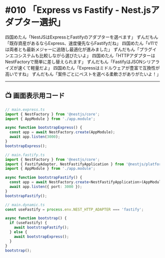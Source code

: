 # #010 「Express vs Fastify - Nest.jsアダプター選択」

四国めたん「NestJSはExpressとFastifyのアダプターを選べます」
ずんだもん「既存資産があるならExpress、速度優先ならFastifyだね」
四国めたん「v11では両者とも最新メジャーに追随し最適化が進みました」
ずんだもん「プラグインエコシステムも比較しながら選びたいよ」
四国めたん「HTTPアダプターはNestFactoryで簡単に差し替えられます」
ずんだもん「FastifyはJSONシリアライズが速くて軽量だよ」
四国めたん「Expressはミドルウェアが豊富で互換性が高いですね」
ずんだもん「案件ごとにベストを選べる柔軟さがありがたいよ！」

---

## 📺 画面表示用コード

```typescript
// main.express.ts
import { NestFactory } from '@nestjs/core';
import { AppModule } from './app.module';

async function bootstrapExpress() {
  const app = await NestFactory.create(AppModule);
  await app.listen(3000);
}
bootstrapExpress();

// main.fastify.ts
import { NestFactory } from '@nestjs/core';
import { FastifyAdapter, NestFastifyApplication } from '@nestjs/platform-fastify';
import { AppModule } from './app.module';

async function bootstrapFastify() {
  const app = await NestFactory.create<NestFastifyApplication>(AppModule, new FastifyAdapter());
  await app.listen({ port: 3000 });
}
bootstrapFastify();

// main.dynamic.ts
const useFastify = process.env.NEST_HTTP_ADAPTER === 'fastify';

async function bootstrap() {
  if (useFastify) {
    await bootstrapFastify();
  } else {
    await bootstrapExpress();
  }
}
bootstrap();
```
